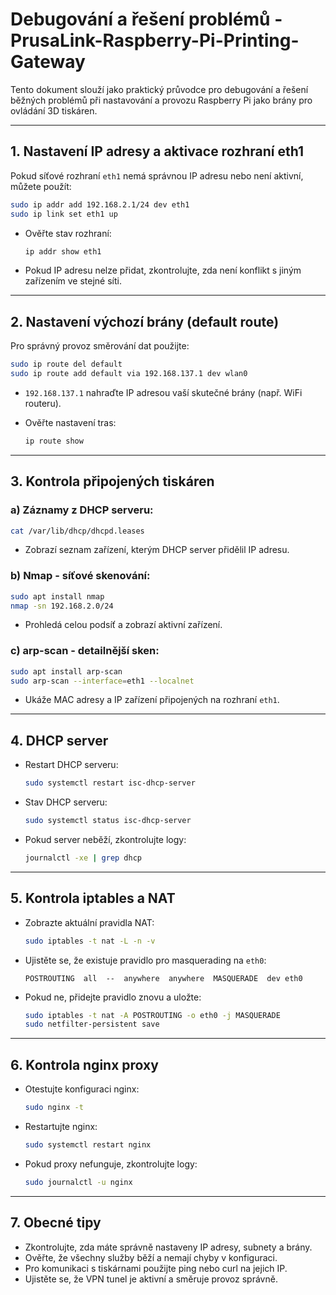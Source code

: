 
# Debugování a řešení problémů - PrusaLink-Raspberry-Pi-Printing-Gateway

Tento dokument slouží jako praktický průvodce pro debugování a řešení běžných problémů při nastavování a provozu Raspberry Pi jako brány pro ovládání 3D tiskáren.

---

## 1. Nastavení IP adresy a aktivace rozhraní eth1

Pokud síťové rozhraní `eth1` nemá správnou IP adresu nebo není aktivní, můžete použít:

```bash
sudo ip addr add 192.168.2.1/24 dev eth1
sudo ip link set eth1 up
```

- Ověřte stav rozhraní:

  ```bash
  ip addr show eth1
  ```

- Pokud IP adresu nelze přidat, zkontrolujte, zda není konflikt s jiným zařízením ve stejné síti.

---

## 2. Nastavení výchozí brány (default route)

Pro správný provoz směrování dat použijte:

```bash
sudo ip route del default
sudo ip route add default via 192.168.137.1 dev wlan0
```

- `192.168.137.1` nahraďte IP adresou vaší skutečné brány (např. WiFi routeru).
- Ověřte nastavení tras:

  ```bash
  ip route show
  ```

---

## 3. Kontrola připojených tiskáren

### a) Záznamy z DHCP serveru:

```bash
cat /var/lib/dhcp/dhcpd.leases
```

- Zobrazí seznam zařízení, kterým DHCP server přidělil IP adresu.

### b) Nmap - síťové skenování:

```bash
sudo apt install nmap
nmap -sn 192.168.2.0/24
```

- Prohledá celou podsíť a zobrazí aktivní zařízení.

### c) arp-scan - detailnější sken:

```bash
sudo apt install arp-scan
sudo arp-scan --interface=eth1 --localnet
```

- Ukáže MAC adresy a IP zařízení připojených na rozhraní `eth1`.

---

## 4. DHCP server

- Restart DHCP serveru:

  ```bash
  sudo systemctl restart isc-dhcp-server
  ```

- Stav DHCP serveru:

  ```bash
  sudo systemctl status isc-dhcp-server
  ```

- Pokud server neběží, zkontrolujte logy:

  ```bash
  journalctl -xe | grep dhcp
  ```

---

## 5. Kontrola iptables a NAT

- Zobrazte aktuální pravidla NAT:

  ```bash
  sudo iptables -t nat -L -n -v
  ```

- Ujistěte se, že existuje pravidlo pro masquerading na `eth0`:

  ```
  POSTROUTING  all  --  anywhere  anywhere  MASQUERADE  dev eth0
  ```

- Pokud ne, přidejte pravidlo znovu a uložte:

  ```bash
  sudo iptables -t nat -A POSTROUTING -o eth0 -j MASQUERADE
  sudo netfilter-persistent save
  ```

---

## 6. Kontrola nginx proxy

- Otestujte konfiguraci nginx:

  ```bash
  sudo nginx -t
  ```

- Restartujte nginx:

  ```bash
  sudo systemctl restart nginx
  ```

- Pokud proxy nefunguje, zkontrolujte logy:

  ```bash
  sudo journalctl -u nginx
  ```

---

## 7. Obecné tipy

- Zkontrolujte, zda máte správně nastaveny IP adresy, subnety a brány.
- Ověřte, že všechny služby běží a nemají chyby v konfiguraci.
- Pro komunikaci s tiskárnami použijte ping nebo curl na jejich IP.
- Ujistěte se, že VPN tunel je aktivní a směruje provoz správně.

